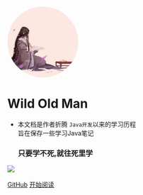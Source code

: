 <img width="160px" style="border-radius: 50%" bor src="style/head_portrait.jpg">

# **Wild Old Man**

- 本文档是作者折腾 ```Java开发```以来的学习历程<br>旨在保存一些学习Java笔记<br><h3>只要学不死,就往死里学</h3>

![](https://img.shields.io/badge/%E6%91%B8%E9%B1%BC-%E7%A8%8B%E5%BA%8F%E5%91%98-green)

[GitHub](https://github.com/mochazi/docsify-demo)
[开始阅读](?id=中文文档)

